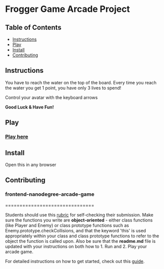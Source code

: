 # Frogger Game Arcade Project

## Table of Contents

* [Instructions](#instructions)
* [Play](#play)
* [Install](#install)
* [Contributing](#contributing)

## Instructions

You have to reach the water on the top of the board.
Every time you reach the water you get 1 point, you have only 3 lives to spend! 

Control your avatar with the keyboard arrows 

**Good Luck & Have Fun!**

## Play

### [Play here](https://tsiougr.github.io/arcade-game/)

## Install

Open this in any browser

## Contributing

### frontend-nanodegree-arcade-game
===============================

Students should use this [rubric](https://review.udacity.com/#!/projects/2696458597/rubric) for self-checking their submission. Make sure the functions you write are **object-oriented** - either class functions (like Player and Enemy) or class prototype functions such as Enemy.prototype.checkCollisions, and that the keyword 'this' is used appropriately within your class and class prototype functions to refer to the object the function is called upon. Also be sure that the **readme.md** file is updated with your instructions on both how to 1. Run and 2. Play your arcade game.

For detailed instructions on how to get started, check out this [guide](https://docs.google.com/document/d/1v01aScPjSWCCWQLIpFqvg3-vXLH2e8_SZQKC8jNO0Dc/pub?embedded=true).

